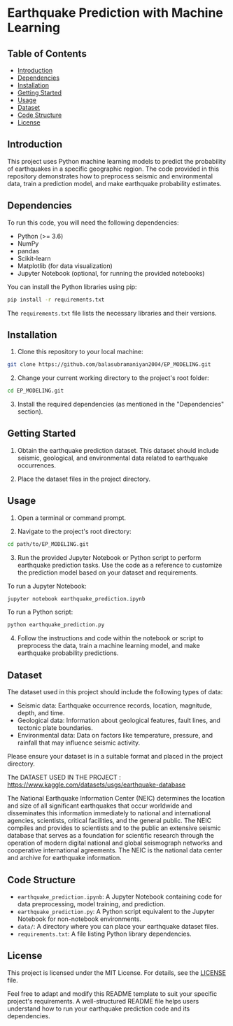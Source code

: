 

# Earthquake Prediction with Machine Learning

## Table of Contents
- [Introduction](#introduction)
- [Dependencies](#dependencies)
- [Installation](#installation)
- [Getting Started](#getting-started)
- [Usage](#usage)
- [Dataset](#dataset)
- [Code Structure](#code-structure)
- [License](#license)

## Introduction

This project uses Python machine learning models to predict the probability of earthquakes in a specific geographic region. The code provided in this repository demonstrates how to preprocess seismic and environmental data, train a prediction model, and make earthquake probability estimates.

## Dependencies

To run this code, you will need the following dependencies:

- Python (>= 3.6)
- NumPy
- pandas
- Scikit-learn
- Matplotlib (for data visualization)
- Jupyter Notebook (optional, for running the provided notebooks)

You can install the Python libraries using pip:

```bash
pip install -r requirements.txt
```

The `requirements.txt` file lists the necessary libraries and their versions.

## Installation

1. Clone this repository to your local machine:

```bash
git clone https://github.com/balasubramaniyan2004/EP_MODELING.git
```

2. Change your current working directory to the project's root folder:

```bash
cd EP_MODELING.git
```

3. Install the required dependencies (as mentioned in the "Dependencies" section).

## Getting Started

1. Obtain the earthquake prediction dataset. This dataset should include seismic, geological, and environmental data related to earthquake occurrences.

2. Place the dataset files in the project directory.

## Usage

1. Open a terminal or command prompt.

2. Navigate to the project's root directory:

```bash
cd path/to/EP_MODELING.git
```

3. Run the provided Jupyter Notebook or Python script to perform earthquake prediction tasks. Use the code as a reference to customize the prediction model based on your dataset and requirements.

To run a Jupyter Notebook:

```bash
jupyter notebook earthquake_prediction.ipynb
```

To run a Python script:

```bash
python earthquake_prediction.py
```

4. Follow the instructions and code within the notebook or script to preprocess the data, train a machine learning model, and make earthquake probability predictions.

## Dataset

The dataset used in this project should include the following types of data:

- Seismic data: Earthquake occurrence records, location, magnitude, depth, and time.
- Geological data: Information about geological features, fault lines, and tectonic plate boundaries.
- Environmental data: Data on factors like temperature, pressure, and rainfall that may influence seismic activity.

Please ensure your dataset is in a suitable format and placed in the project directory.

The DATASET USED IN THE PROJECT : https://www.kaggle.com/datasets/usgs/earthquake-database


The National Earthquake Information Center (NEIC) determines the location and size of all significant earthquakes that occur worldwide and disseminates this information immediately to national and international agencies, scientists, critical facilities, and the general public. The NEIC compiles and provides to scientists and to the public an extensive seismic database that serves as a foundation for scientific research through the operation of modern digital national and global seismograph networks and cooperative international agreements. The NEIC is the national data center and archive for earthquake information.

## Code Structure

- `earthquake_prediction.ipynb`: A Jupyter Notebook containing code for data preprocessing, model training, and prediction.
- `earthquake_prediction.py`: A Python script equivalent to the Jupyter Notebook for non-notebook environments.
- `data/`: A directory where you can place your earthquake dataset files.
- `requirements.txt`: A file listing Python library dependencies.

## License

This project is licensed under the MIT License. For details, see the [LICENSE](LICENSE) file.

Feel free to adapt and modify this README template to suit your specific project's requirements. A well-structured README file helps users understand how to run your earthquake prediction code and its dependencies.
